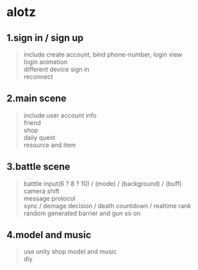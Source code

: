 # alotz

## 1.sign in / sign up

>include create account, bind phone-number, login view<br>
>login animation<br>
>different device sign in<br>
>reconnect<br>

## 2.main scene

>include user account info<br>
>friend<br>
>shop<br>
>daiiy quest<br>
>resource and item<br>

## 3.battle scene

>batttle input(6 ? 8 ? 10) / (mode) / (background) / (buff)<br>
> camera shift<br>
> message protocol<br>
> sync / demage decision / death countdown / realtime rank<br>
> random generated barrier and gun so on<br>

## 4.model and music
> use unity shop model and music<br>
> diy<br>